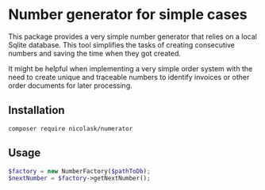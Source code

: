 Number generator for simple cases
=================================

This package provides a very simple number generator that relies on a
local Sqlite database. This tool simplifies the tasks of creating
consecutive numbers and saving the time when they got created.

It might be helpful when implementing a very simple order system with the
need to create unique and traceable numbers to identify invoices or other
order documents for later processing.

Installation
-----
```
composer require nicolask/numerator
```

Usage
-----

``` php
$factory = new NumberFactory($pathToDb);
$nextNumber = $factory->getNextNumber();
```

